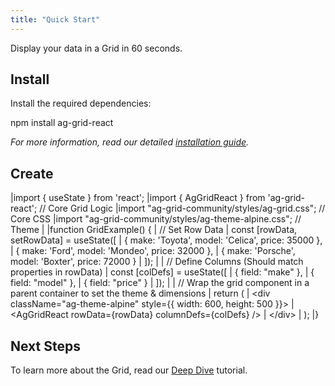 ```yaml
--- 
title: "Quick Start" 
---
```


Display your data in a Grid in 60 seconds.

## Install

Install the required dependencies:

<framework-specific-section frameworks="react">
<snippet transform={false} language="bash">
npm install ag-grid-react
</snippet>
</framework-specific-section>

_For more information, read our detailed [installation guide](/packages-modules/)._

## Create

<framework-specific-section frameworks="react">
<snippet transform={false} language="jsx">
|import { useState } from 'react';
|import { AgGridReact } from 'ag-grid-react'; // Core Grid Logic
|import "ag-grid-community/styles/ag-grid.css"; // Core CSS
|import "ag-grid-community/styles/ag-theme-alpine.css"; // Theme
| 
|function GridExample() {
|  // Set Row Data
|  const [rowData, setRowData] = useState([
|    { make: 'Toyota', model: 'Celica', price: 35000 },
|    { make: 'Ford', model: 'Mondeo', price: 32000 },
|    { make: 'Porsche', model: 'Boxter', price: 72000 }
|  ]);
|  
|  // Define Columns (Should match properties in rowData)
|  const [colDefs] = useState([
|    { field: "make" },
|    { field: "model" },
|    { field: "price" }
|  ]);
|  
|  // Wrap the grid component in a parent container to set the theme & dimensions
|  return (
|    &lt;div className="ag-theme-alpine" style={{ width: 600, height: 500 }}>
|      &lt;AgGridReact rowData={rowData} columnDefs={colDefs} />
|    &lt;/div>
|  );
|}
</snippet>
</framework-specific-section>

## Next Steps

To learn more about the Grid, read our [Deep Dive](/deep-dive/) tutorial.
